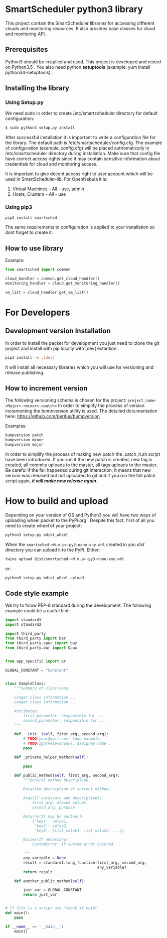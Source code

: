 # SmartScheduler python3 library

This project contain the SmartScheduler libraries for accessing different clouds and monitoring resources. It also provides base classes for cloud and monitoring API.

## Prerequisites

Python3 should be installed and used. This project is developed and rested on Python3.5 . You also need python **setuptools** (example: yum install python34-setuptools).

## Installing the library
### Using Setup.py
We need sudo in order to create /etc/smartscheduler directory for default configuration:

```bash
$ sudo python3 setup.py install
```

After successful installation it is important to write a configuration file for the library. The default path is /etc/smartscheduler/config.cfg. The example of configuration (example_config.cfg) will be placed authomatically in /etc/smartscheduler directory during installation. Make sure that config file have correct access rights since it may contain sensitive information about credentials for cloud and monitoring access.

It is important to give decent access right to user account which will be used in SmartScheduler-lib. For OpenNebula it is:
1. Virtual Machines - All - use, admin
2. Hosts, Clusters - All - use

### Using pip3
```bash
pip3 install smartsched
```
The same requirements to configuration is applied to your installation so dont forget to create it.

## How to use library

Example:

```python
from smartsched import common

cloud_handler = common.get_cloud_handler()
monitoring_handler = cloud.get_monitoring_handler()

vm_list = cloud_handler.get_vm_list()
```

# For Developers

## Development version installation
In order to install the packet for development you just need to clone the git project and install with pip locally with [dev] extantion:

```bash
pip3 install -e .[dev]
```

It will install all necessary libraries which you will use for versioning and release publishing.

## How to increment version
The following versioning schema is chosen for the project: `project_name-<Major>.<minor>.<patch>`
In order to simplify the process of version incrementing the *bumpversion* utility is used. The detailed documentation here: https://github.com/peritus/bumpversion

Examples:
```sh
bumpversion patch
bumpversion minor
bumpversion major
```

In order to simplify the process of making new patch the .patch_it.sh script have been introduced. If you run it the new patch is created, new tag is created, all commits uploads to the master, all tags uploads to the master. Be careful if the fail happened during git interaction, it means that new version was released but not uploaded to git and if you run the full patch script again, ***it will make new release again***.

# How to build and upload
Depending on your version of OS and Python3 you will have two ways of uploading wheel packet to the PyPi.org . Despite this fact, first of all you need to create wheel of your project:

```bash
python3 setup.py bdist_wheel
```

When the `smartsched-<M.m.p>-py3-none-any.whl` created in you *dist* directory you can upload it to the PyPi. Either:
```bash
twine upload dist/smartsched-<M.m.p>-py3-none-any.whl
```
or:
```bash
python3 setup.py bdist_wheel upload
```

## Code style example

We try to folow PEP-8 standard during the development. The following example could be a useful hint:

```python
import standard1
import standard2

import third_party
from third_party import bar
from third_party.spec import baz
from third_party.bar import Quux


from app_specific import ar

GLOBAL_CONSTANT = "Constant"


class SampleClass:
    """Summary of class here.

    Longer class information....
    Longer class information....

    Attributes:
        first_parameter: responsible for ...
        second_parameter: responsible for ...
    """

    def __init__(self, first_arg, second_arg):
        # TODO(your@mail.com: todo example.
        # TODO(IgorPelevanyuk): assigney name .
        pass

    def _private_helper_method(self):

        pass

    def public_method(self, first_arg, second_arg):
        """General method description.

        Detailed description of current method.

        Args(If necessary add description):
            first_arg: alowed values
            second_arg: purpose

        Returns(If may be unclear):
            {'key1': value1,
             'key2': value2,
             'key3': [list_value1, list_value2, ...]}

        Raises(If necessary):
            CustomError: if custom error occured

        """
        any_variable = None
        result = standard1.long_function(first_arg, second_arg,
                                         any_variable)
        return result

    def another_public_method(self):

        just_var = GLOBAL_CONSTANT
        return just_var


# If file is a script use "check if main"
def main():
    pass

if __name__ == '__main__':
    main()
```
